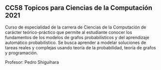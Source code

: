 ## CC58 Topicos para Ciencias de la Computación 2021
Curso de especialidad de la carrera de Ciencias de la Computación de carácter teórico-práctico que permite al estudiante conocer los fundamentos de los modelos de grafos probabilísticos y del aprendizaje automático probabilístico. Se busca aprender a modelar soluciones de tareas reales y complejas usando teoría de la probabilidad, teoría de grafos y programación.

Profesor: Pedro Shiguihara
